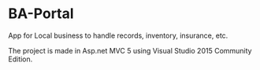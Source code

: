 # BA-Portal
App for Local business to handle records, inventory, insurance, etc.

The project is made in Asp.net MVC 5 using Visual Studio 2015 Community Edition.


